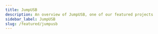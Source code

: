 ```yaml
---
title: JumpUSB
description: An overview of JumpUSB, one of our featured projects
sidebar_label: JumpUSB
slug: /featured/jumpusb
---
```

